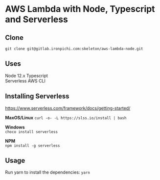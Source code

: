 
# AWS Lambda with Node, Typescript and Serverless

## Clone
```git clone git@gitlab.ironpichi.com:skeleton/aws-lambda-node.git```

## Uses
Node 12.x
Typescript  
Serverless
AWS CLI

## Installing Serverless 
https://www.serverless.com/framework/docs/getting-started/  

**MaxOS/Linux**
```curl -o- -L https://slss.io/install | bash```  

**Windows**  
```choco install serverless```  

**NPM**  
```npm install -g serverless```  

## Usage
Run yarn to install the dependencies: ```yarn```
